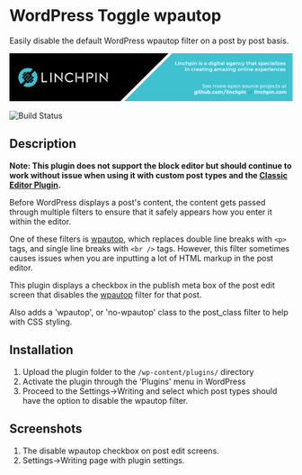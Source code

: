# WordPress Toggle wpautop #

Easily disable the default WordPress wpautop filter on a post by post basis.

![Linchpin](https://github.com/linchpin/brand-assets/blob/master/github-opensource-banner.png?raw=true)

![Build Status](https://github.com/linchpin/toggle-wpautop/workflows/Create%20Release/badge.svg)

## Description ##

**Note: This plugin does not support the block editor but should continue to work without issue when using it with custom post types and the [Classic Editor Plugin](https://wordpress.org/plugins/classic-editor/).**

Before WordPress displays a post's content, the content gets passed through multiple filters to ensure that it safely appears how you enter it within the editor.

One of these filters is [wpautop](http://codex.wordpress.org/Function_Reference/wpautop "wpautop"), which replaces double line breaks with `<p>` tags, and single line breaks with `<br />` tags. However, this filter sometimes causes issues when you are inputting a lot of HTML markup in the post editor.

This plugin displays a checkbox in the publish meta box of the post edit screen that disables the [wpautop](http://codex.wordpress.org/Function_Reference/wpautop "wpautop") filter for that post.

Also adds a 'wpautop', or 'no-wpautop' class to the post_class filter to help with CSS styling.

## Installation ##

1. Upload the plugin folder to the `/wp-content/plugins/` directory
2. Activate the plugin through the 'Plugins' menu in WordPress
3. Proceed to the Settings->Writing and select which post types should have the option to disable the wpautop filter.


## Screenshots ##

1. The disable wpautop checkbox on post edit screens.
2. Settings->Writing page with plugin settings.

